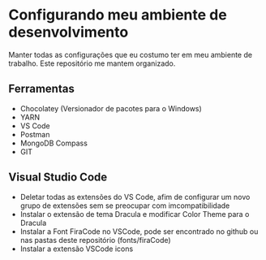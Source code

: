# Configurando meu ambiente de desenvolvimento

Manter todas as configurações que eu costumo ter em meu ambiente de trabalho. 
Este repositório me mantem organizado.

## Ferramentas 

- Chocolatey (Versionador de pacotes para o Windows)
- YARN 
- VS Code
- Postman
- MongoDB Compass
- GIT

## Visual Studio Code

- Deletar todas as extensões do VS Code, afim de configurar um novo grupo de extensões sem se preocupar com imcompatibilidade
- Instalar o extensão de tema Dracula e modificar Color Theme para o Dracula
- Instalar a Font FiraCode no VSCode, pode ser encontrado no github ou nas pastas deste repositório (fonts/firaCode)
- Instalar a extensão VSCode icons
